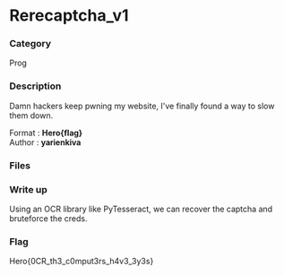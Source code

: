 # Rerecaptcha_v1

### Category

Prog

### Description

Damn hackers keep pwning my website, I've finally found a way to slow them down.

Format : **Hero{flag}**<br>
Author : **yarienkiva**

### Files

### Write up

Using an OCR library like PyTesseract, we can recover the captcha and bruteforce the creds.

### Flag

Hero{0CR_th3_c0mput3rs_h4v3_3y3s}
